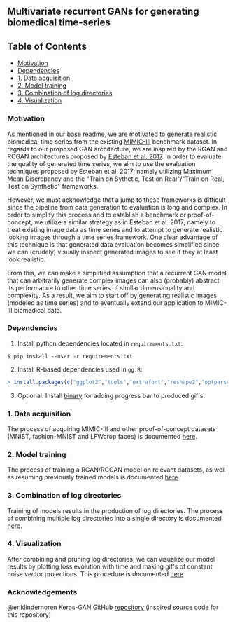 ## Multivariate recurrent GANs for generating biomedical time-series

## Table of Contents

* [Motivation](#Motivation)
* [Dependencies](#Dependencies)
* [1. Data acquisition](#1-Data-acquisition)
* [2. Model training](#2-Model-training)
* [3. Combination of log directories](#3-Combination-of-log-directories)
* [4. Visualization](#4-Visualization)

### Motivation

As mentioned in our base readme, we are motivated to generate realistic biomedical time series from the existing [MIMIC-III](https://github.com/YerevaNN/mimic3-benchmarks) benchmark dataset. In regards to our proposed GAN architecture, we are inspired by the RGAN and RCGAN architectures proposed by [Esteban et al. 2017](https://arxiv.org/abs/1706.02633). In order to evaluate the quality of generated time series, we aim to use the evaluation techniques proposed by Esteban et al. 2017; namely utilizing Maximum Mean Discrepancy and the "Train on Sythetic, Test on Real"/"Train on Real, Test on Synthetic" frameworks.

However, we must acknowledge that a jump to these frameworks is difficult since the pipeline from data generation to evaluation is long and complex. In order to simplify this process and to establish a benchmark or proof-of-concept, we utilize a similar strategy as in Esteban et al. 2017; namely to treat existing image data as time series and to attempt to generate realistic looking images through a time series framework. One clear advantage of this technique is that generated data evaluation becomes simplified since we can (crudely) visually inspect generated images to see if they at least look realistic.

From this, we can make a simplified assumption that a recurrent GAN model that can arbitrarily generate complex images can also (probably) abstract its performance to other time series of similar dimensionality and complexity. As a result, we aim to start off by generating realistic images (modeled as time series) and to eventually extend our application to MIMIC-III biomedical data.

### Dependencies

1. Install python dependencies located in `requirements.txt`:

```
$ pip install --user -r requirements.txt
```

2. Install R-based dependencies used in `gg.R`:

```R
> install.packages(c("ggplot2","tools","extrafont","reshape2","optparse","plyr"))
```

3. Optional: Install [binary](https://github.com/nwtgck/gif-progress) for adding progress bar to produced gif's.

### 1. Data acquisition

The process of acquiring MIMIC-III and other proof-of-concept datasets (MNIST, fashion-MNIST and LFWcrop faces) is documented [here](/src/docs/data_acquisition.md).

### 2. Model training

The process of training a RGAN/RCGAN model on relevant datasets, as well as resuming previously trained models is documented [here](/src/docs/model_training.md).

### 3. Combination of log directories

Training of models results in the production of log directories. The process of combining multiple log directories into a single directory is documented [here](/src/docs/combine_logs.md).

### 4. Visualization

After combining and pruning log directories, we can visualize our model results by plotting loss evolution with time and making gif's of constant noise vector projections. This procedure is documented [here](/src/docs/visualization.md)

### Acknowledgements

@eriklindernoren Keras-GAN GitHub [repository](https://github.com/eriklindernoren/Keras-GAN) (inspired source code for this repository)

<!-- ### Comments -->
<!-- * add caveat section at end with link to some areas with all exceptions due to current development (link to this in descriptions) -->
<!-- * add hook to migrate caveats from todos.org directly into relevant files -->

<!-- * provide links to model developments and stabilization techniques -->
<!-- * mention RCGAN is still under development -->
<!-- * add section for showing model results and add caveat for plotting gradients -->
<!-- * different flattening techniques, ie. as 1d time series or with more dimensions -->

<!-- * run spell-check on readme -->
